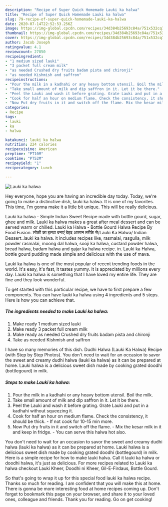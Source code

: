 ```yaml
---
description: "Recipe of Super Quick Homemade Lauki ka halwa"
title: "Recipe of Super Quick Homemade Lauki ka halwa"
slug: 79-recipe-of-super-quick-homemade-lauki-ka-halwa
date: 2020-07-14T22:52:53.256Z
image: https://img-global.cpcdn.com/recipes/34d384b25693c84a/751x532cq70/lauki-ka-halwa-recipe-main-photo.jpg
thumbnail: https://img-global.cpcdn.com/recipes/34d384b25693c84a/751x532cq70/lauki-ka-halwa-recipe-main-photo.jpg
cover: https://img-global.cpcdn.com/recipes/34d384b25693c84a/751x532cq70/lauki-ka-halwa-recipe-main-photo.jpg
author: Jacob Joseph
ratingvalue: 4.1
reviewcount: 27850
recipeingredient:
- "1 medium sized lauki"
- "3 packet full cream milk"
- "as needed Crushed dry fruits badam pista and chironji"
- "as needed Kishmish and saffron"
recipeinstructions:
- "Pour the milk in a kadhahi or any heavy bottom utensil. Boil the milk."
- "Take small amount of milk and dip saffron in it. Let it be there."
- "Peel the Lauki and wash it before grating. Grate Lauki and put in a kadhahi without squeezing it."
- "Cook for half an hour on medium flame. Check the consistency, it should be thick.  If not cook for 10-15 min more."
- "Now Put dry fruits in it and switch off the flame. Mix the kesar milk in it and keep in fridge.  You can serve this halwa hot also."
categories:
- Recipe
tags:
- lauki
- ka
- halwa

katakunci: lauki ka halwa 
nutrition: 224 calories
recipecuisine: American
preptime: "PT10M"
cooktime: "PT52M"
recipeyield: "1"
recipecategory: Lunch

---
```



![Lauki ka halwa](https://img-global.cpcdn.com/recipes/34d384b25693c84a/751x532cq70/lauki-ka-halwa-recipe-main-photo.jpg)

Hey everyone, hope you are having an incredible day today. Today, we're going to make a distinctive dish, lauki ka halwa. It is one of my favorites. This time, I'm gonna make it a little bit unique. This will be really delicious.

Lauki ka halwa - Simple Indian Sweet Recipe made with bottle gourd, sugar, ghee and milk. Lauki ka halwa makes a great after meal dessert and can be served warm or chilled. Lauki ka Halwa - Bottle Gourd Halwa Recipe By Food Fusion. लौकी का हलवा बनाएं बेहद आसान तरीके से/Lauki Ka Halwa/ Indian Dessert..lauki ka halwa. it includes recipes like, rasmalai, rasgulla, milk powder rasmalai, moong dal halwa, sooji ka halwa, custard powder halwa, bread halwa, badam halwa and gajar ka halwa recipe. in. Lauki ka Halwa, bottle gourd pudding made simple and delicious with the use of mava.

Lauki ka halwa is one of the most popular of recent trending foods in the world. It's easy, it's fast, it tastes yummy. It is appreciated by millions every day. Lauki ka halwa is something that I have loved my entire life. They are fine and they look wonderful.


To get started with this particular recipe, we have to first prepare a few components. You can have lauki ka halwa using 4 ingredients and 5 steps. Here is how you can achieve that.

<!--inarticleads1-->

##### The ingredients needed to make Lauki ka halwa:

1. Make ready 1 medium sized lauki
1. Make ready 3 packet full cream milk
1. Make ready as needed Crushed dry fruits badam pista and chironji
1. Take as needed Kishmish and saffron


I have so many memories of this dish. Dudhi Halwa (Lauki Ka Halwa) Recipe (with Step by Step Photos). You don&#39;t need to wait for an occasion to savor the sweet and creamy dudhi halwa (lauki ka halwa) as it can be prepared at home. Lauki halwa is a delicious sweet dish made by cooking grated doodhi (bottlegourd) in milk. 

<!--inarticleads2-->

##### Steps to make Lauki ka halwa:

1. Pour the milk in a kadhahi or any heavy bottom utensil. Boil the milk.
1. Take small amount of milk and dip saffron in it. Let it be there.
1. Peel the Lauki and wash it before grating. Grate Lauki and put in a kadhahi without squeezing it.
1. Cook for half an hour on medium flame. Check the consistency, it should be thick.  - If not cook for 10-15 min more.
1. Now Put dry fruits in it and switch off the flame. - Mix the kesar milk in it and keep in fridge.  - You can serve this halwa hot also.


You don&#39;t need to wait for an occasion to savor the sweet and creamy dudhi halwa (lauki ka halwa) as it can be prepared at home. Lauki halwa is a delicious sweet dish made by cooking grated doodhi (bottlegourd) in milk. Here is a simple recipe for how to make lauki halva. Call it lauki ka halwa or doodhi halwa, it&#39;s just as delicious. For more recipes related to Lauki ka halwa checkout Lauki Kheer, Doodhi ni Kheer, Gil-E-Firdaus, Bottle Gourd. 

So that's going to wrap it up for this special food lauki ka halwa recipe. Thanks so much for reading. I am confident that you will make this at home. There is gonna be more interesting food at home recipes coming up. Don't forget to bookmark this page on your browser, and share it to your loved ones, colleague and friends. Thank you for reading. Go on get cooking!
